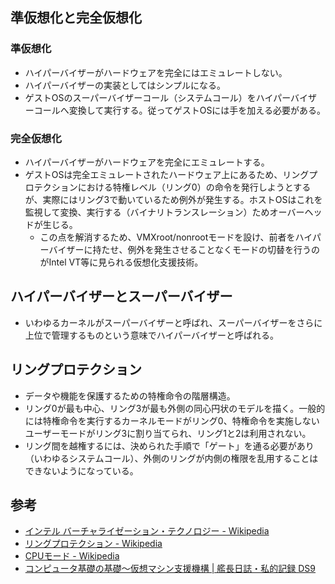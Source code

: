 準仮想化と完全仮想化
----

### 準仮想化

* ハイパーバイザーがハードウェアを完全にはエミュレートしない。
* ハイパーバイザーの実装としてはシンプルになる。
* ゲストOSのスーパーバイザーコール（システムコール）をハイパーバイザーコールへ変換して実行する。従ってゲストOSには手を加える必要がある。

### 完全仮想化

* ハイパーバイザーがハードウェアを完全にエミュレートする。
* ゲストOSは完全エミュレートされたハードウェア上にあるため、リングプロテクションにおける特権レベル（リング0）の命令を発行しようとするが、実際にはリング3で動いているため例外が発生する。ホストOSはこれを監視して変換、実行する（バイナリトランスレーション）ためオーバーヘッドが生じる。
  * この点を解消するため、VMXroot/nonrootモードを設け、前者をハイパーバイザーに持たせ、例外を発生させることなくモードの切替を行うのがIntel VT等に見られる仮想化支援技術。

ハイパーバイザーとスーパーバイザー
----

* いわゆるカーネルがスーパーバイザーと呼ばれ、スーパーバイザーをさらに上位で管理するものという意味でハイパーバイザーと呼ばれる。

リングプロテクション
----

* データや機能を保護するための特権命令の階層構造。
* リング0が最も中心、リング3が最も外側の同心円状のモデルを描く。一般的には特権命令を実行するカーネルモードがリング0、特権命令を実施しないユーザーモードがリング3に割り当てられ、リング1と2は利用されない。
* リング間を越権するには、決められた手順で「ゲート」を通る必要があり（いわゆるシステムコール）、外側のリングが内側の権限を乱用することはできないようになっている。

参考
----

* [インテル バーチャライゼーション・テクノロジー - Wikipedia](https://ja.wikipedia.org/wiki/%E3%82%A4%E3%83%B3%E3%83%86%E3%83%AB_%E3%83%90%E3%83%BC%E3%83%81%E3%83%A3%E3%83%A9%E3%82%A4%E3%82%BC%E3%83%BC%E3%82%B7%E3%83%A7%E3%83%B3%E3%83%BB%E3%83%86%E3%82%AF%E3%83%8E%E3%83%AD%E3%82%B8%E3%83%BC)
* [リングプロテクション - Wikipedia](https://ja.wikipedia.org/wiki/%E3%83%AA%E3%83%B3%E3%82%B0%E3%83%97%E3%83%AD%E3%83%86%E3%82%AF%E3%82%B7%E3%83%A7%E3%83%B3)
* [CPUモード - Wikipedia](https://ja.wikipedia.org/wiki/CPU%E3%83%A2%E3%83%BC%E3%83%89)
* [コンピュータ基礎の基礎～仮想マシン支援機構 | 艦長日誌・私的記録 DS9](http://gshoes.planex.ddns.vc/freo/index.php/view/395)